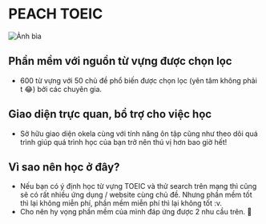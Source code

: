 # PEACH TOEIC
![Ảnh bìa](https://prices.vn/photos/blog/1648291147-khoa-hoc-toeic.jpg)
## Phần mềm với nguồn từ vựng được chọn lọc
- 600 từ vựng với 50 chủ đề phổ biến được chọn lọc (yên tâm không phải t 😂) bởi các chuyên gia.
## Giao diện trực quan, bổ trợ cho việc học
- Sở hữu giao diện okela cùng với tính năng ôn tập cũng như theo dõi quá trình giúp quá trình học của bạn trở nên thú vị hơn bao giờ hết!
## Vì sao nên học ở đây?
- Nếu bạn có ý định học từ vựng TOEIC và thử search trên mạng thì cũng sẽ có rất nhiều ứng dụng / website cùng chủ đề. Nhưng phần mềm tốt thì lại không miễn phí, phần mềm miễn phí thì lại không tốt :v.
- Cho nên hy vọng phần mềm của mình đáp ứng được 2 nhu cầu trên. 🎉